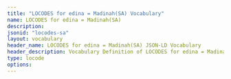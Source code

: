 ```yaml
---
title: "LOCODES for edina = Madinah(SA) Vocabulary"
name: LOCODES for edina = Madinah(SA) 
description: 
jsonid: "locodes-sa"
layout: vocabulary
header_name: LOCODES for edina = Madinah(SA) JSON-LD Vocabulary
header_description: Vocabulary Definition of LOCODES for edina = Madinah(SA) semantics in HTML format. JSON-LD format is available at [locodes-sa.jsonld](/vocabulary/locodes-sa.jsonld)
type: locode
options:
---
```


